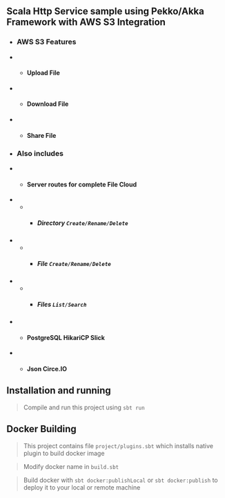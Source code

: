 ## Scala Http Service sample using Pekko/Akka Framework with AWS S3 Integration
- ### AWS S3 Features
- - #### Upload File
- - #### Download File
- - #### Share File

- ### Also includes
- - #### Server routes for complete File Cloud
- - - ##### Directory `Create/Rename/Delete`
- - - ##### File `Create/Rename/Delete`
- - - ##### Files `List/Search`
- - #### PostgreSQL HikariCP Slick
- - #### Json Circe.IO


## Installation and running

>Compile and run this project using `sbt run`

## Docker Building

>This project contains file `project/plugins.sbt` which installs native plugin to build docker image

>Modify docker name in `build.sbt`

>Build docker with `sbt docker:publishLocal` or `sbt docker:publish` to deploy it to your local or remote machine